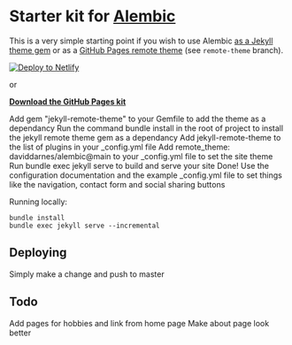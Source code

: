 # Starter kit for [Alembic](https://alembic.darn.es/)

This is a very simple starting point if you wish to use Alembic [as a Jekyll theme gem](https://alembic.darn.es/#as-a-jekyll-theme) or as a [GitHub Pages remote theme](https://github.com/daviddarnes/alembic-kit/tree/remote-theme) (see `remote-theme` branch).

[![Deploy to Netlify](https://www.netlify.com/img/deploy/button.svg)](https://app.netlify.com/start/deploy?repository=https://github.com/daviddarnes/alembic-kit)

or

**[Download the GitHub Pages kit](https://github.com/daviddarnes/alembic-kit/archive/remote-theme.zip)**

Add gem "jekyll-remote-theme" to your Gemfile to add the theme as a dependancy
Run the command bundle install in the root of project to install the jekyll remote theme gem as a dependancy
Add jekyll-remote-theme to the list of plugins in your _config.yml file
Add remote_theme: daviddarnes/alembic@main to your _config.yml file to set the site theme
Run bundle exec jekyll serve to build and serve your site
Done! Use the configuration documentation and the example _config.yml file to set things like the navigation, contact form and social sharing buttons

Running locally:
```
bundle install
bundle exec jekyll serve --incremental
```

## Deploying 
Simply make a change and push to master

## Todo
Add pages for hobbies and link from home page
Make about page look better